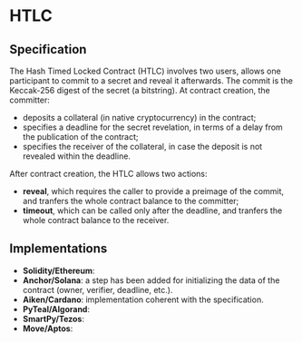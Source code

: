 # HTLC

## Specification

The Hash Timed Locked Contract (HTLC) involves two users,
allows one participant to commit to a secret and reveal it afterwards.
The commit is the Keccak-256 digest of the secret (a bitstring).
At contract creation, the committer:
- deposits a collateral (in native cryptocurrency) in the contract;
- specifies a deadline for the secret revelation, in terms of a delay from the publication of the contract;
- specifies the receiver of the collateral, 
in case the deposit is not revealed within the deadline.

After contract creation, the HTLC allows two actions:
- **reveal**, which requires the caller to provide a preimage of the commit,
and tranfers the whole contract balance to the committer;
- **timeout**, which can be called only after the deadline, and tranfers the whole contract balance to the receiver.

## Implementations

- **Solidity/Ethereum**: 
- **Anchor/Solana**: a step has been added for initializing the data of the contract (owner, verifier, deadline, etc.).
- **Aiken/Cardano**: implementation coherent with the specification.
- **PyTeal/Algorand**:
- **SmartPy/Tezos**:
- **Move/Aptos**:
